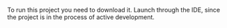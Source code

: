 To run this project you need to download it. Launch through the IDE, since the project is in the process of active development.
